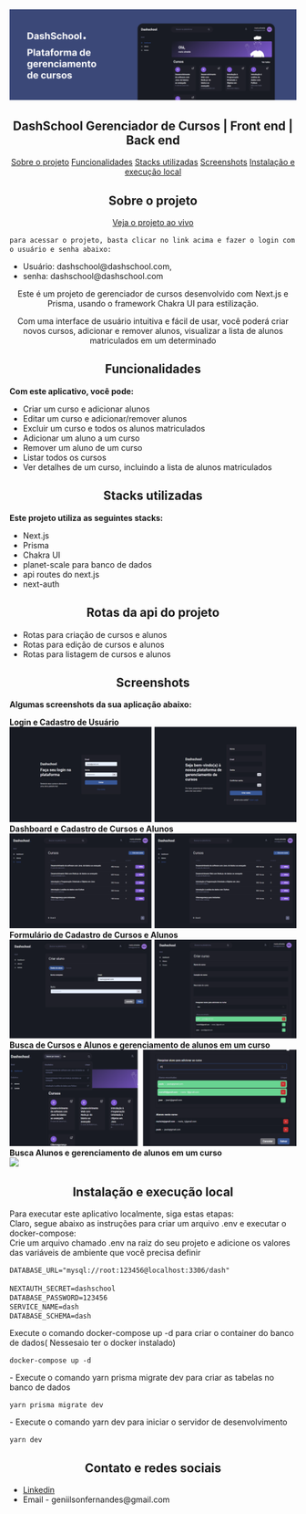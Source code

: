 <img src="ui_01.png">

<h2 align="center">DashSchool Gerenciador de Cursos | Front end | Back end</h1>

  <p align="center" id="menu">
    <a href="#sobre-o-projeto">Sobre o projeto</a>
    <a href="#funcionalidades">Funcionalidades</a>
    <a href="#stacks-utilizadas">Stacks utilizadas</a>
    <a href="#screenshots">Screenshots</a>
    <a href="#instalação-e-execução-local">Instalação e execução local</a>
  </p>

  <h2 align="center" id="sobre-o-projeto">Sobre o projeto</h2>

  <p align="center">
    <a href="http://localhost:3000/signin">
      Veja o projeto ao vivo
    </a>
  <p>

    para acessar o projeto, basta clicar no link acima e fazer o login com o usuário e senha abaixo:

  <ul>
    <li>
      Usuário: dashschool@dashschool.com,
    </li>
    <li>
      senha: dashschool@dashschool.com
    </li>
  </ul>

  <p align="center">Este é um projeto de gerenciador de cursos desenvolvido com Next.js e Prisma, usando o framework
    Chakra UI para estilização.</p>

  <p align="center">
    Com uma interface de usuário intuitiva e fácil de usar, você poderá criar novos cursos, adicionar e remover alunos,
    visualizar a lista de alunos matriculados em um determinado
  </p>

  <h2 align="center" id="funcionalidades">Funcionalidades</h2>

  <b>Com este aplicativo, você pode:</b>
  <ul>
    <li>Criar um curso e adicionar alunos</li>
    <li>Editar um curso e adicionar/remover alunos</li>
    <li>Excluir um curso e todos os alunos matriculados</li>
    <li>Adicionar um aluno a um curso</li>
    <li>Remover um aluno de um curso</li>
    <li>Listar todos os cursos</li>
    <li>Ver detalhes de um curso, incluindo a lista de alunos matriculados</li>
  </ul>
  <h2 align="center" id="stacks-utilizadas">Stacks utilizadas</h2>

  <b>Este projeto utiliza as seguintes stacks:</b>

  <ul>
    <li>Next.js</li>
    <li>Prisma</li>
    <li>Chakra UI</li>
    <li>planet-scale para banco de dados</li>
    <li>api routes do next.js</li>
    <li>next-auth</li>
  </ul>
  <h2 align="center">Rotas da api do projeto</h2>
  <ul>
    <li>Rotas para criação de cursos e alunos</li>
    <li>Rotas para edição de cursos e alunos</li>
    <li>Rotas para listagem de cursos e alunos</li>
  </ul>
  <h2 align="center" id="screenshots">Screenshots</h2>

  <b>Algumas screenshots da sua aplicação abaixo:</b>

  <div id="photo">
    <b>
      Login e Cadastro de Usuário
    </b>
    <br />
    <img src="ui_02.png">
  </div>

  <div id="photo">
    <b>
      Dashboard e Cadastro de Cursos e Alunos
    </b>
    <br />
    <img src="ui_03.png">
  </div>

  <div id="photo">
    <b>
      Formulário de Cadastro de Cursos e Alunos
    </b>
    <br />
    <img src="ui_04.png">
  </div>

  <div id="photo">
    <b>
      Busca de Cursos e Alunos e gerenciamento de alunos em um curso
    </b>
    <br />
    <img src="ui_05.png">
  </div>

  <div id="photo">
    <b>
      Busca Alunos e gerenciamento de alunos em um curso
    </b>
    <br />
    <img src="ui_06.gif">
  </div>

  <h2 align="center"> Instalação e execução local </h2>
  
  <p>
  Para executar este aplicativo localmente, siga estas etapas:
  </br>
  Claro, segue abaixo as instruções para criar um arquivo .env e executar o docker-compose:
  </br> 
  Crie um arquivo chamado .env na raiz do seu projeto e adicione os valores das variáveis de ambiente que você
  precisa definir
  </p>
  
  ```
  DATABASE_URL="mysql://root:123456@localhost:3306/dash"

  NEXTAUTH_SECRET=dashschool
  DATABASE_PASSWORD=123456
  SERVICE_NAME=dash
  DATABASE_SCHEMA=dash
  ```
  <p>
  Execute o comando docker-compose up -d para criar o container do banco de dados( Nessesaio ter o docker instalado)
  </p>
  
  ```
  docker-compose up -d
  ```
  <p>
  - Execute o comando yarn prisma migrate dev para criar as tabelas no banco de dados
  </p>
 
  ```
  yarn prisma migrate dev
  ```
  <p>
  - Execute o comando yarn dev para iniciar o servidor de desenvolvimento
  </p>
  
  ```
  yarn dev
  ```

<h2 align="center">Contato e redes sociais</h2>
  <ul>
    <li>
      <a href="https://www.linkedin.com/in/genilson-fernandes">Linkedin</a>
    </li>
    <li>
      Email - geniilsonfernandes@gmail.com
    </li>
  </ul>
